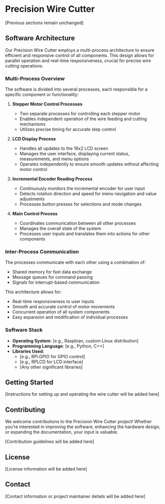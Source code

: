 # Precision Wire Cutter

[Previous sections remain unchanged]

## Software Architecture

Our Precision Wire Cutter employs a multi-process architecture to ensure efficient and responsive control of all components. This design allows for parallel operation and real-time responsiveness, crucial for precise wire cutting operations.

### Multi-Process Overview

The software is divided into several processes, each responsible for a specific component or functionality:

1. **Stepper Motor Control Processes**
   - Two separate processes for controlling each stepper motor
   - Enables independent operation of the wire feeding and cutting mechanisms
   - Utilizes precise timing for accurate step control

2. **LCD Display Process**
   - Handles all updates to the 16x2 LCD screen
   - Manages the user interface, displaying current status, measurements, and menu options
   - Operates independently to ensure smooth updates without affecting motor control

3. **Incremental Encoder Reading Process**
   - Continuously monitors the incremental encoder for user input
   - Detects rotation direction and speed for menu navigation and value adjustments
   - Processes button presses for selections and mode changes

4. **Main Control Process**
   - Coordinates communication between all other processes
   - Manages the overall state of the system
   - Processes user inputs and translates them into actions for other components

### Inter-Process Communication

The processes communicate with each other using a combination of:
- Shared memory for fast data exchange
- Message queues for command passing
- Signals for interrupt-based communication

This architecture allows for:
- Real-time responsiveness to user inputs
- Smooth and accurate control of motor movements
- Concurrent operation of all system components
- Easy expansion and modification of individual processes

### Software Stack

- **Operating System**: [e.g., Raspbian, custom Linux distribution]
- **Programming Language**: [e.g., Python, C++]
- **Libraries Used**:
  - [e.g., RPi.GPIO for GPIO control]
  - [e.g., RPLCD for LCD interface]
  - [Any other significant libraries]

## Getting Started

[Instructions for setting up and operating the wire cutter will be added here]

## Contributing

We welcome contributions to the Precision Wire Cutter project! Whether you're interested in improving the software, enhancing the hardware design, or expanding the documentation, your input is valuable.

[Contribution guidelines will be added here]

## License

[License information will be added here]

## Contact

[Contact information or project maintainer details will be added here]